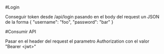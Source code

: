 #Login

Conseguir token desde /api/login pasando en el body del request un JSON de la forma 
{
	"username": "foo",
	"password": "bar"
}

#Consumir API

Pasar en el header del request el parametro Authorization con el valor "Bearer &lt;jwt&gt;"